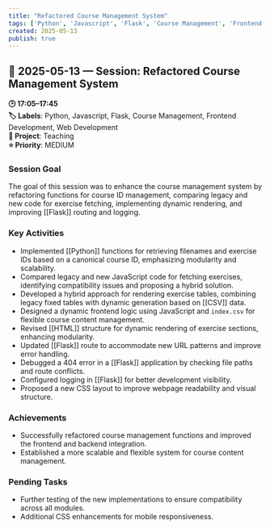 ```yaml
---
title: "Refactored Course Management System"
tags: ['Python', 'Javascript', 'Flask', 'Course Management', 'Frontend Development', 'Web Development']
created: 2025-05-13
publish: true
---
```


## 📅 2025-05-13 — Session: Refactored Course Management System

**🕒 17:05–17:45**  
**🏷️ Labels**: Python, Javascript, Flask, Course Management, Frontend Development, Web Development  
**📂 Project**: Teaching  
**⭐ Priority**: MEDIUM  


### Session Goal
The goal of this session was to enhance the course management system by refactoring functions for course ID management, comparing legacy and new code for exercise fetching, implementing dynamic rendering, and improving [[Flask]] routing and logging.

### Key Activities
- Implemented [[Python]] functions for retrieving filenames and exercise IDs based on a canonical course ID, emphasizing modularity and scalability.
- Compared legacy and new JavaScript code for fetching exercises, identifying compatibility issues and proposing a hybrid solution.
- Developed a hybrid approach for rendering exercise tables, combining legacy fixed tables with dynamic generation based on [[CSV]] data.
- Designed a dynamic frontend logic using JavaScript and `index.csv` for flexible course content management.
- Revised [[HTML]] structure for dynamic rendering of exercise sections, enhancing modularity.
- Updated [[Flask]] route to accommodate new URL patterns and improve error handling.
- Debugged a 404 error in a [[Flask]] application by checking file paths and route conflicts.
- Configured logging in [[Flask]] for better development visibility.
- Proposed a new CSS layout to improve webpage readability and visual structure.

### Achievements
- Successfully refactored course management functions and improved the frontend and backend integration.
- Established a more scalable and flexible system for course content management.

### Pending Tasks
- Further testing of the new implementations to ensure compatibility across all modules.
- Additional CSS enhancements for mobile responsiveness.
